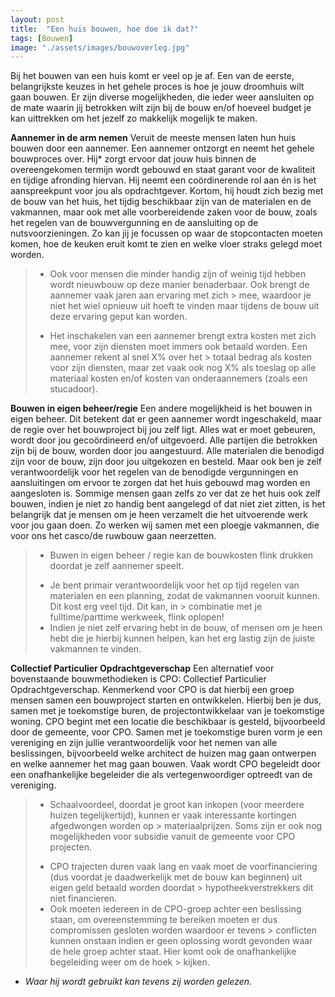 ```yaml
---
layout: post
title:  "Een huis bouwen, hoe doe ik dat?"
tags: [Bouwen]
image: "./assets/images/bouwoverleg.jpg"
---
```


Bij het bouwen van een huis komt er veel op je af. Een van de eerste, belangrijkste keuzes in het gehele proces is hoe je jouw droomhuis wilt gaan bouwen. Er zijn diverse mogelijkheden, die ieder weer aansluiten op de mate waarin jij betrokken wilt zijn bij de bouw en/of hoeveel budget je kan uittrekken om het jezelf zo makkelijk mogelijk te maken. 

**Aannemer in de arm nemen**
Veruit de meeste mensen laten hun huis bouwen door een aannemer. Een aannemer ontzorgt en neemt het gehele bouwproces over. Hij* zorgt ervoor dat jouw huis binnen de overeengekomen termijn wordt gebouwd en staat garant voor de kwaliteit en tijdige afronding hiervan. Hij neemt een coördinerende rol aan én is het aanspreekpunt voor jou als opdrachtgever. Kortom, hij houdt zich bezig met de bouw van het huis, het tijdig beschikbaar zijn van de materialen en de vakmannen, maar ook met alle voorbereidende zaken voor de bouw, zoals het regelen van de bouwvergunning en de aansluiting op de nutsvoorzieningen. Zo kan jij je focussen op waar de stopcontacten moeten komen, hoe de keuken eruit komt te zien en welke vloer straks gelegd moet worden. 

> + Ook voor mensen die minder handig zijn of weinig tijd hebben wordt nieuwbouw op deze manier benaderbaar. Ook brengt de aannemer vaak jaren aan ervaring met zich > mee, waardoor je niet het wiel opnieuw uit hoeft te vinden maar tijdens de bouw uit deze ervaring geput kan worden. 
> - Het inschakelen van een aannemer brengt extra kosten met zich mee, voor zijn diensten moet immers ook betaald worden. Een aannemer rekent al snel X% over het   > totaal bedrag als kosten voor zijn diensten, maar zet vaak ook nog X% als toeslag op alle materiaal kosten en/of kosten van onderaannemers (zoals een stucadoor). 

**Bouwen in eigen beheer/regie**
Een andere mogelijkheid is het bouwen in eigen beheer. Dit betekent dat er geen aannemer wordt ingeschakeld, maar de regie over het bouwproject bij jou zelf ligt. Alles wat er moet gebeuren, wordt door jou gecoördineerd en/of uitgevoerd. Alle partijen die betrokken zijn bij de bouw, worden door jou aangestuurd. Alle materialen die benodigd zijn voor de bouw, zijn door jou uitgekozen en besteld. Maar ook ben je zelf verantwoordelijk voor het regelen van de benodigde vergunningen en aansluitingen om ervoor te zorgen dat het huis gebouwd mag worden en aangesloten is. Sommige mensen gaan zelfs zo ver dat ze het huis ook zelf bouwen, indien je niet zo handig bent aangelegd of dat niet ziet zitten, is het belangrijk dat je mensen om je heen verzamelt die het uitvoerende werk voor jou gaan doen. Zo werken wij samen met een ploegje vakmannen, die voor ons het casco/de ruwbouw gaan neerzetten. 

> + Buwen in eigen beheer / regie kan de bouwkosten flink drukken doordat je zelf aannemer speelt. 
> - Je bent primair verantwoordelijk voor het op tijd regelen van materialen en een planning, zodat de vakmannen vooruit kunnen. Dit kost erg veel tijd. Dit kan, in > combinatie met je fulltime/parttime werkweek, flink oplopen!
> - Indien je niet zelf ervaring hebt in de bouw, of mensen om je heen hebt die je hierbij kunnen helpen, kan het erg lastig zijn de juiste vakmannen te vinden. 

**Collectief Particulier Opdrachtgeverschap**
Een alternatief voor bovenstaande bouwmethodieken is CPO: Collectief Particulier Opdrachtgeverschap. Kenmerkend voor CPO is dat hierbij een groep mensen samen een bouwproject starten en ontwikkelen. Hierbij ben je dus, samen met je toekomstige buren, de projectontwikkelaar van je toekomstige woning. CPO begint met een locatie die beschikbaar is gesteld, bijvoorbeeld door de gemeente, voor CPO. Samen met je toekomstige buren vorm je een vereniging en zijn jullie verantwoordelijk voor het nemen van alle beslissingen, bijvoorbeeld welke architect de huizen mag gaan ontwerpen en welke aannemer het mag gaan bouwen. Vaak wordt CPO begeleidt door een onafhankelijke begeleider die als vertegenwoordiger optreedt van de vereniging. 

> + Schaalvoordeel, doordat je groot kan inkopen (voor meerdere huizen tegelijkertijd), kunnen er vaak interessante kortingen afgedwongen worden op                 > materiaalprijzen. Soms zijn er ook nog mogelijkheden voor subsidie vanuit de gemeente voor CPO projecten.
> - CPO trajecten duren vaak lang en vaak moet de voorfinanciering (dus voordat je daadwerkelijk met de bouw kan beginnen) uit eigen geld betaald worden doordat    > hypotheekverstrekkers dit niet financieren.
> - Ook moeten iedereen in de CPO-groep achter een beslissing staan, om overeenstemming te bereiken moeten er dus compromissen gesloten worden waardoor er tevens   > conflicten kunnen onstaan indien er geen oplossing wordt gevonden waar de hele groep achter staat. Hier komt ook de onafhankelijke begeleiding weer om de hoek    > kijken. 

* *Waar hij wordt gebruikt kan tevens zij worden gelezen.*
